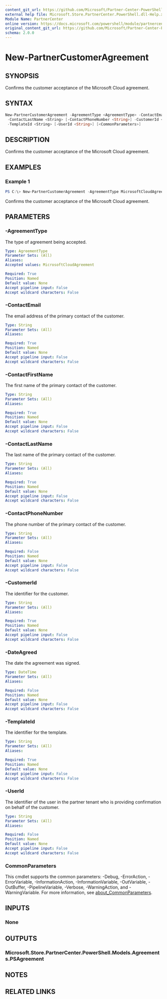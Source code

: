 ```yaml
---
content_git_url: https://github.com/Microsoft/Partner-Center-PowerShell/blob/master/docs/help/New-PartnerCustomerAgreement.md
external help file: Microsoft.Store.PartnerCenter.PowerShell.dll-Help.xml
Module Name: PartnerCenter
online version: https://docs.microsoft.com/powershell/module/partnercenter/New-PartnerCustomerAgreement
original_content_git_url: https://github.com/Microsoft/Partner-Center-PowerShell/blob/master/docs/help/New-PartnerCustomerAgreement.md
schema: 2.0.0
---
```


# New-PartnerCustomerAgreement

## SYNOPSIS
Confirms the customer acceptance of the Microsoft Cloud agreement.

## SYNTAX

```powershell
New-PartnerCustomerAgreement -AgreementType <AgreementType> -ContactEmail <String> -ContactFirstName <String>
 -ContactLastName <String> [-ContactPhoneNumber <String>] -CustomerId <String> [-DateAgreed <DateTime>]
 -TemplateId <String> [-UserId <String>] [<CommonParameters>]
```

## DESCRIPTION
Confirms the customer acceptance of the Microsoft Cloud agreement.

## EXAMPLES

### Example 1
```powershell
PS C:\> New-PartnerCustomerAgreement -AgreementType MicrosoftCloudAgreement -ContactEmail 'jdoe@customer.com' -ContactFirstName 'Jane' -ContactLastName 'Doe' -CustomerId '46a62ece-10ad-42e5-b3f1-b2ed53e6fc08' -TemplateId '998b88de-aa99-4388-a42c-1b3517d49490'
```

Confirms the customer acceptance of the Microsoft Cloud agreement.

## PARAMETERS

### -AgreementType
The type of agreement being accepted.

```yaml
Type: AgreementType
Parameter Sets: (All)
Aliases:
Accepted values: MicrosoftCloudAgreement

Required: True
Position: Named
Default value: None
Accept pipeline input: False
Accept wildcard characters: False
```

### -ContactEmail
The email address of the primary contact of the customer.

```yaml
Type: String
Parameter Sets: (All)
Aliases:

Required: True
Position: Named
Default value: None
Accept pipeline input: False
Accept wildcard characters: False
```

### -ContactFirstName
The first name of the primary contact of the customer.

```yaml
Type: String
Parameter Sets: (All)
Aliases:

Required: True
Position: Named
Default value: None
Accept pipeline input: False
Accept wildcard characters: False
```

### -ContactLastName
The last name of the primary contact of the customer.

```yaml
Type: String
Parameter Sets: (All)
Aliases:

Required: True
Position: Named
Default value: None
Accept pipeline input: False
Accept wildcard characters: False
```

### -ContactPhoneNumber
The phone number of the primary contact of the customer.

```yaml
Type: String
Parameter Sets: (All)
Aliases:

Required: False
Position: Named
Default value: None
Accept pipeline input: False
Accept wildcard characters: False
```

### -CustomerId
The identifier for the customer.

```yaml
Type: String
Parameter Sets: (All)
Aliases:

Required: True
Position: Named
Default value: None
Accept pipeline input: False
Accept wildcard characters: False
```

### -DateAgreed
The date the agreement was signed.

```yaml
Type: DateTime
Parameter Sets: (All)
Aliases:

Required: False
Position: Named
Default value: None
Accept pipeline input: False
Accept wildcard characters: False
```

### -TemplateId
The identifier for the template.

```yaml
Type: String
Parameter Sets: (All)
Aliases:

Required: True
Position: Named
Default value: None
Accept pipeline input: False
Accept wildcard characters: False
```

### -UserId
The identifier of the user in the partner tenant who is providing confirmation on behalf of the customer.

```yaml
Type: String
Parameter Sets: (All)
Aliases:

Required: False
Position: Named
Default value: None
Accept pipeline input: False
Accept wildcard characters: False
```

### CommonParameters
This cmdlet supports the common parameters: -Debug, -ErrorAction, -ErrorVariable, -InformationAction, -InformationVariable, -OutVariable, -OutBuffer, -PipelineVariable, -Verbose, -WarningAction, and -WarningVariable. For more information, see [about_CommonParameters](http://go.microsoft.com/fwlink/?LinkID=113216).

## INPUTS

### None

## OUTPUTS

### Microsoft.Store.PartnerCenter.PowerShell.Models.Agreements.PSAgreement

## NOTES

## RELATED LINKS
